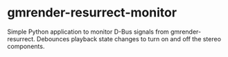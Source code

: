 # gmrender-resurrect-monitor
Simple Python application to monitor D-Bus signals from gmrender-resurrect. Debounces playback state changes to turn on and off the stereo components.